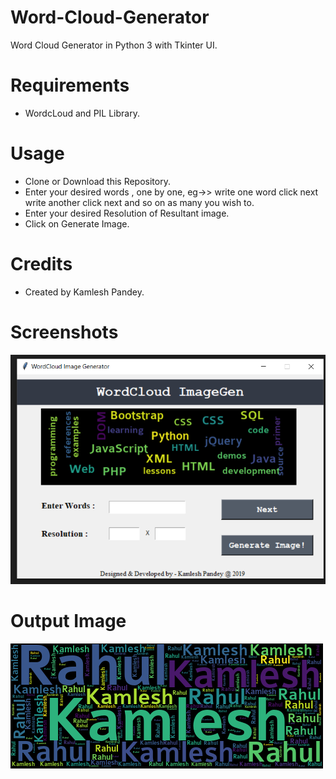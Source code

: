 # Word-Cloud-Generator
  Word Cloud Generator in Python 3 with Tkinter UI.
  
# Requirements
  - WordcLoud and PIL Library.
  
# Usage 
  - Clone or Download this Repository.
  - Enter your desired words , one by one, eg->> write one word click next write another click next and so on as many you wish to.
  - Enter your desired Resolution of Resultant image.
  - Click on Generate Image.
  
# Credits
  
  - Created by Kamlesh Pandey. 
  
  
# Screenshots  
  
![alt text](Preview1.png)

# Output Image

![alt text](Output.png)
